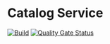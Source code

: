 # Catalog Service

[![Build](https://github.com/hurban-lab/catalog/actions/workflows/build.yaml/badge.svg)](https://github.com/hurban-lab/catalog/actions/actions?query=workflow%3Atest)
[![Quality Gate Status](https://sonarcloud.io/api/project_badges/measure?project=hurban-lab_catalog&metric=alert_status)](https://sonarcloud.io/summary/new_code?id=hurban-lab_catalog)
